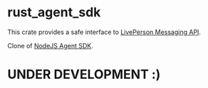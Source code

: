 # rust_agent_sdk

This crate provides a safe interface to [LivePerson Messaging API](https://developers.liveperson.com/messaging-agent-sdk-overview.html).

Clone of [NodeJS Agent SDK](https://github.com/LivePersonInc/node-agent-sdk).

# UNDER DEVELOPMENT :)